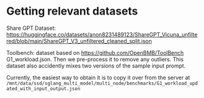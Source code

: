 # Getting relevant datasets

Share GPT Dataset: https://huggingface.co/datasets/anon8231489123/ShareGPT_Vicuna_unfiltered/blob/main/ShareGPT_V3_unfiltered_cleaned_split.json

Toolbench: dataset based on https://github.com/OpenBMB/ToolBench G1_workload.json. Then we pre-process it to remove any outliers. This dataset also accidently mixes two versions of the sample input prompt.

Currently, the easiest way to obtain it is to copy it over from the server at 
`/mnt/data/ssd/sglang_multi_model/multi_node/benchmarks/G1_workload_updated_with_input_output.json`

